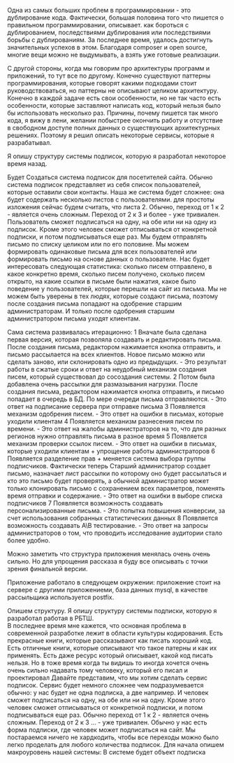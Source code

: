 Одна из самых больших проблем в программировании - это дублирование кода. Фактически, большая половина того что пишется о правильном программировании, описывает. как бороться с дублированием, последствиями дублирования или последствиями борьбы с дублированиям. За последнее время, удалось достигнуть значительных успехов в этом. Благодаря composer и open source, многие вещи можно не выдумывать, а взять уже готовые реализации.
 
С другой стороны, когда мы говорим про архитектуры программ и приложений, то тут все по другому. Конечно существуют паттерны программирования, которые говорят какими подходами стоит руководствоваться, но паттерны не описывают целиком  архитектуру. Конечно в каждой задаче есть свои особенности, но не так часто есть особенности, которые заставляют написать код, который нельзя было бы использовать несколько раз. Причины, почему пишется так много кода, я вижу в лени, желании побыстрее окончить работу и отсутствие в свободном доступе полных данных о существующих архитектурных решениях. Поэтому я решил описать некоторые сервисы, которые я разрабатывал.

Я опишу структуру системы подписок, которую я разработал некоторое время назад. 

Будет Создаться система подписок для посетителей сайта. Обычно система подписок представляет из себя список пользователей, которые оставили свои контакты. Наша же система будет сложнее: она будет содержать несколько листов с пользователями. для простоты изложения сейчас будем считать, что листа 2. Обычно, переход от 1 к 2 - является очень сложным. Переход от 2 к 3 и более - уже тривиален. Пользователь сможет подписаться на одну, на обе или ни на одну из подписок. Кроме этого человек сможет отписываться от конкретной подписки, и потом подписываться еще раз.
Мы будем отправлять письмо по списку целиком или по его половине. Мы можем формировать одинаковые письма для всех пользователей или формировать письмо на основе данных о пользователе.
Нас будет интересовать следующая статистика: сколько писем отправлено, в какое конкретно время, сколько писем получено, сколько писем открыто, на какие ссылки в письме были нажатия, какое было поведение у пользователей, которые перешли на сайт из письма.
Мы не можем быть уверены в тех людях, которые создают письма, поэтому после создания письма попадают на одобрение старшим администраторам. И только после одобрения старшим администратором письма уходят клиентам.

Сама система развивалась итерационно:
1 Вначале была сделана первая версия, которая позволяла создавать и редактировать письма. После создания письма, редактором нажимается кнопка отправить, и письмо рассылается на всех клиентов. Новое письмо можно или сделать заново, или склонировать одно из предыдущих. - Это результат работы в сжатые сроки и ответ на неудобный механизм создания писем, который существовал до сосоздания системы.
2 Потом была добавлена очень рассылки для размазывания нагрузки. После создания письма, редактором нажимается кнопка отправить, и письмо попадает в очередь в БД. По мере очереди письма отправляются. - Это ответ на подписание сервера при отправке письма
3 Появляется механизм одобрения писем. - Это ответ на ошибки в письмах, которые уходили клиентам
4 Появляется механизм разнесения писем по времени. - Это ответ на жалобы администраторов на то, что для разных регионов нужно отправлять письма в разное время
5 Появляется механизм проверки ссылок писем. - Это ответ на ошибки в письмах, которые уходили клиентам + упрощение работы администраторов
6 Появляется разделение прав + меняется система выбора группы подписчиков. Фактически теперь Старший администратор создает письмо, назначает лист рассылки по которому оно будет рассылаться и кто это письмо будет проверять, а обычной администратор может только клонировать письмо с сохранением всех параметров, поменять время отправки и содержание. - Это ответ на ошибки в выборе списка подписчиков
7 Появляется возможность создавать персонализированные письма. - Это попытка повышения конверсии, за счет использования собранных статистических данных
8 Появляется возможность создавать А\В тестирование. - Это ответ на запросы администраторов о том, что проводить исследование аудитории стало более удобно.

Можно заметить что структура приложения менялась очень очень сильно. Но для упрощения рассказа я буду все описывать с точки зрения финальной версии.

Приложение работало в следующем окружении: приложение стоит на сервере с другими приложениеми, база данных mysql, в качестве рассыльщика используется postfix. 
 
Опишем структуру. Я опишу структуру системы подписки, которую я разработал работая в РБТШ.   
В последнее время мне кажется, что основная проблема в современной разработке лежит в области культуры кодирования. Есть прекрасные книги, которые рассказывают как писать хороший код. Есть отличные книги, которые описывают что такое патерны и как их применять. Есть даже ресурс который описывает, какой код писать нельзя. Но в тоже время когда ты видишь то иногда хочется очень очень сильно надавать тому человеку, который его писал и проектировал
Давайте представим, что мы хотим сделать сервис подписок. Сервис будет немного сложнее чем подразумевается обычно: у нас будет не одна подписка, а две например. И человек сможет подписаться на одну, на обе или ни на одну. Кроме этого человек сможет отписываться от конкретной подписки, и потом подписываться еще раз. Обычно переход от 1 к 2 - является очень сложным. Переход от 2 к 3 ... - уже тривиален. Обычно у нас есть форма подписки, где человек может подписаться на сайт. 
Мы постараемся ничего не хардкодить, чтобы все переходы можно было легко проделать для любого количества подписок. 
Для начала опишем макроуровень нашей системы:
В системе будет объект подписка